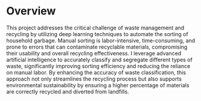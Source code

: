 # Overview
This project addresses the critical challenge of waste management and recycling by utilizing deep learning techniques to automate the sorting of household garbage. Manual sorting is labor-intensive, time-consuming, and prone to errors that can contaminate recyclable materials, compromising their usability and overall recycling effectiveness. I leverage advanced artificial intelligence to accurately classify and segregate different types of waste, significantly improving sorting efficiency and reducing the reliance on manual labor. By enhancing the accuracy of waste classification, this approach not only streamlines the recycling process but also supports environmental sustainability by ensuring a higher percentage of materials are correctly recycled and diverted from landfills.
